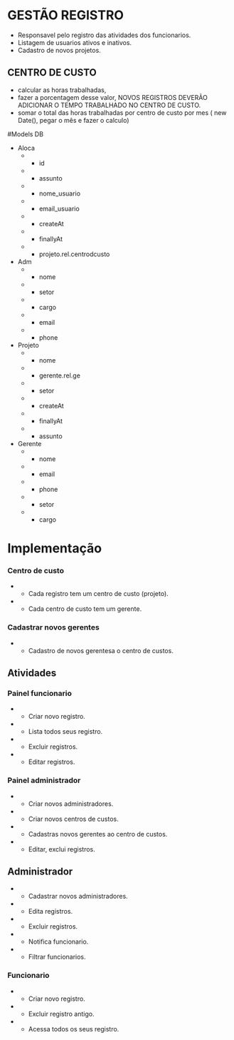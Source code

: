 # GESTÃO REGISTRO
- Responsavel pelo registro das atividades dos funcionarios.
- Listagem de usuarios ativos e inativos.
- Cadastro de novos projetos.

## CENTRO DE CUSTO 
+ calcular as horas trabalhadas,
+ fazer a porcentagem desse valor, NOVOS REGISTROS DEVERÃO ADICIONAR O TEMPO TRABALHADO NO CENTRO DE CUSTO. 
+ somar o total das horas trabalhadas por centro de custo por mes ( new Date(), pegar o mês e fazer o calculo)


#Models DB
+ Aloca 
  + + id
  + + assunto
  + + nome_usuario
  + + email_usuario
  + + createAt
  + + finallyAt
  + + projeto.rel.centrodcusto
+ Adm
  + + nome
  + + setor
  + + cargo
  + + email
  + + phone
+ Projeto
  + + nome
  + + gerente.rel.ge
  + + setor
  + + createAt
  + + finallyAt
  + + assunto
+ Gerente
  + + nome
  + + email
  + + phone
  + + setor
  + + cargo

# Implementação
### Centro de custo
+ + Cada registro tem um centro de custo (projeto).
+ + Cada centro de custo tem um gerente.

### Cadastrar novos gerentes
+ + Cadastro de novos gerentesa o centro de custos.


## Atividades

### Painel funcionario
+ + Criar novo registro.
+ + Lista todos seus registro.
+ + Excluir registros.
+ + Editar registros.

### Painel administrador
+ + Criar novos administradores.
+ + Criar novos centros de custos.
+ + Cadastras novos gerentes ao centro de custos.
+ + Editar, exclui registros.

## Administrador
+ + Cadastrar novos administradores.
+ + Edita registros.
+ + Excluir registros.
+ + Notifica funcionario.
+ + Filtrar funcionarios.


### Funcionario
+ + Criar novo registro.
+ + Excluir registro antigo.
+ + Acessa todos os seus registro.
